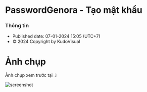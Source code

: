 # PasswordGenora - Tạo mật khẩu

### Thông tin
* Published date: 07-01-2024 15:05 (UTC+7)
* © 2024 Copyright by KudoVisual

# Ảnh chụp
Ảnh chụp xem trước tại ⇩

![screenshot](assets/screenshot.jpg)

